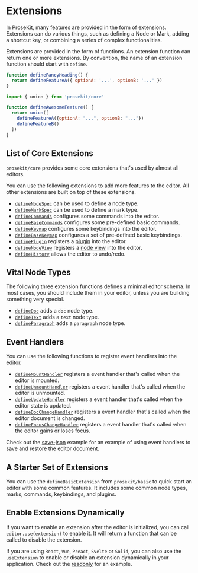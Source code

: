 # Extensions

In ProseKit, many features are provided in the form of extensions. Extensions can do various things, such as defining a Node or Mark, adding a shortcut key, or combining a series of complex functionalities.

Extensions are provided in the form of functions. An extension function can return one or more extensions. By convention, the name of an extension function should start with `define`.

```js
function defineFancyHeading() {
  return defineFeatureA({ optionA: '...', optionB: '...' })
}
```

```js
import { union } from 'prosekit/core'

function defineAwesomeFeature() {
  return union([
    defineFeatureA({optionA: "...", optionB: "..."})
    defineFeatureB()
  ])
}
```

## List of Core Extensions

`prosekit/core` provides some core extensions that's used by almost all editors.

You can use the following extensions to add more features to the editor. All other extensions are built on top of these extensions.

- [`defineNodeSpec`] can be used to define a node type.
- [`defineMarkSpec`] can be used to define a mark type.
- [`defineCommands`] configures some commands into the editor.
- [`defineBaseCommands`] configures some pre-defined basic commands.
- [`defineKeymap`] configures some keybindings into the editor.
- [`defineBaseKeymap`] configures a set of pre-defined basic keybindings.
- [`definePlugin`] registers a [plugin] into the editor.
- [`defineNodeView`] registers a [node view] into the editor.
- [`defineHistory`] allows the editor to undo/redo.

## Vital Node Types

The following three extension functions defines a minimal editor schema. In most cases, you should include them in your editor, unless you are building something very special.

- [`defineDoc`] adds a `doc` node type.
- [`defineText`] adds a `text` node type.
- [`defineParagraph`] adds a `paragraph` node type.

## Event Handlers

You can use the following functions to register event handlers into the editor.

- [`defineMountHandler`] registers a event handler that's called when the editor is mounted.
- [`defineUnmountHandler`] registers a event handler that's called when the editor is unmounted.
- [`defineUpdateHandler`] registers a event handler that's called when the editor state is updated.
- [`defineDocChangeHandler`] registers a event handler that's called when the editor document is changed.
- [`defineFocusChangeHandler`] registers a event handler that's called when the editor gains or loses focus.

Check out the [save-json] example for an example of using event handlers to save and restore the editor document.

## A Starter Set of Extensions

You can use the `defineBasicExtension` from `prosekit/basic` to quick start an editor with some common features. It includes some common node types, marks, commands, keybindings, and plugins.

## Enable Extensions Dynamically

If you want to enable an extension after the editor is initialized, you can call `editor.use(extension)` to enable it. It will return a function that can be called to disable the extension.

If you are using `React`, `Vue`, `Preact`, `Svelte` or `Solid`, you can also use the `useExtension` to enable or disable an extension dynamically in your application. Check out the [readonly](/extensions/readonly) for an example.

<!-- Link references -->

[plugin]: https://prosemirror.net/docs/ref#state.Plugin_System
[node view]: https://prosemirror.net/docs/ref#view.NodeView
[input rule]: https://prosemirror.net/docs/ref#inputrules
[save-json]: /examples/save-json
[`defineNodeSpec`]: /references/core#defineNodeSpec
[`defineMarkSpec`]: /references/core#defineMarkSpec
[`defineCommands`]: /references/core#defineCommands
[`defineBaseCommands`]: /references/core#defineBaseCommands
[`defineKeymap`]: /references/core#defineKeymap
[`defineBaseKeymap`]: /references/core#defineBaseKeymap
[`definePlugin`]: /references/core#definePlugin
[`defineNodeView`]: /references/core#defineNodeView
[`defineInputRule`]: /references/core#defineInputRule
[`defineHistory`]: /references/core#defineHistory
[`defineDoc`]: /references/core#defineDoc
[`defineText`]: /references/core#defineText
[`defineParagraph`]: /references/core#defineParagraph
[`defineMountHandler`]: /references/core#defineMountHandler
[`defineUnmountHandler`]: /references/core#defineUnmountHandler
[`defineUpdateHandler`]: /references/core#defineUpdateHandler
[`defineDocChangeHandler`]: /references/core#defineDocChangeHandler
[`defineFocusChangeHandler`]: /references/core#defineFocusChangeHandler
